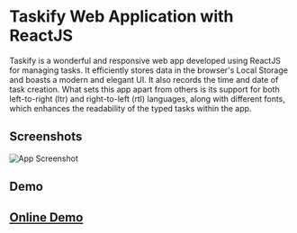 
# Taskify Web Application with ReactJS

Taskify is a wonderful and responsive web app developed using ReactJS for managing tasks. It efficiently stores data in the browser's Local Storage and boasts a modern and elegant UI. 
It also records the time and date of task creation.
What sets this app apart from others is its support for both left-to-right (ltr) and right-to-left (rtl) languages, along with different fonts, which enhances the readability of the typed tasks within the app.


## Screenshots

![App Screenshot](https://github-production-user-asset-6210df.s3.amazonaws.com/73791490/271127125-b71df176-99e9-4820-9dba-6c561c7865db.jpg)


## Demo

## [Online Demo](https://taskifynow.netlify.app/)
